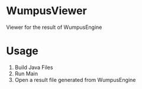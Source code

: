 # WumpusViewer
Viewer for the result of WumpusEngine

# Usage
1. Build Java Files
1. Run Main
1. Open a result file generated from WumpusEngine

